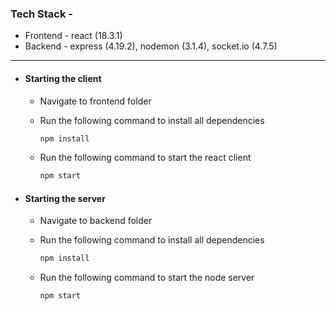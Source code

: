 ### Tech Stack -

- Frontend - react (18.3.1)
- Backend - express (4.19.2), nodemon (3.1.4), socket.io (4.7.5)

---

- #### Starting the client

  - Navigate to frontend folder
  - Run the following command to install all dependencies

    ```bash
    npm install
    ```

  - Run the following command to start the react client
    ```bash
    npm start
    ```

- #### Starting the server

  - Navigate to backend folder
  - Run the following command to install all dependencies

    ```bash
    npm install
    ```

  - Run the following command to start the node server
    ```bash
    npm start
    ```
